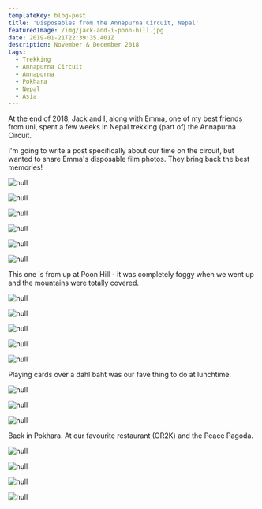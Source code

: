 ```yaml
---
templateKey: blog-post
title: 'Disposables from the Annapurna Circuit, Nepal'
featuredImage: /img/jack-and-i-poon-hill.jpg
date: 2019-01-21T22:39:35.401Z
description: November & December 2018
tags:
  - Trekking
  - Annapurna Circuit
  - Annapurna
  - Pokhara
  - Nepal
  - Asia
---
```

At the end of 2018, Jack and I, along with Emma, one of my best friends from uni, spent a few weeks in Nepal trekking (part of) the Annapurna Circuit. 

I'm going to write a post specifically about our time on the circuit, but wanted to share Emma's disposable film photos. They bring back the best memories! 

![null](/img/emma-and-i-manang.jpg)

![null](/img/me-trekking.jpg)

![null](/img/near-annapurna-iii-bc.jpg)

![null](/img/mountains-2.jpg)

![null](/img/mountains-3.jpg)

![null](/img/high-camp.jpg)

This one is from up at Poon Hill - it was completely foggy when we went up and the mountains were totally covered.

![null](/img/all-of-us-foggy-poon-hill.jpg)

![null](/img/jack-and-i-poon-hill.jpg)

![null](/img/emma-poon-hill.jpg)

![null](/img/emma-with-rocks.jpg)

![null](/img/emma-on-the-stairs.jpg)

Playing cards over a dahl baht was our fave thing to do at lunchtime. 

![null](/img/dahl-baht-cards.jpg)

![null](/img/emma-playing-cards.jpg)

![null](/img/me-playing-cards.jpg)

Back in Pokhara. At our favourite restaurant (OR2K) and the Peace Pagoda. 

![null](/img/pokhara-balcony.jpg)

![null](/img/all-of-us-in-or2k.jpg)

![null](/img/emma-peace-pagoda.jpg)

![null](/img/emma-i-peace-pagoda.jpg)
